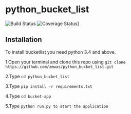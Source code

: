 
# python_bucket_list

![Build Status](https://travis-ci.org/zmwas/python_bucket_list.svg?branch=setup) ![Coverage Status](https://coveralls.io/repos/github/zmwas/python_bucket_list/badge.svg?branch=setup)]

## Installation
To install bucketlist you need python 3.4 and above.

1.Open your terminal and clone this repo using `git clone https://github.com/zmwas/python_bucket_list.git`

2.Type `cd python_bucket_list`

3.Type `pip install -r requirements.txt`

4.Type `cd bucket-app`

5.Type `python run.py to start the application`

